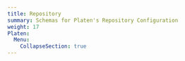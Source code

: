 ```yaml
---
title: Repository
summary: Schemas for Platen's Repository Configuration
weight: 17
Platen:
  Menu:
    CollapseSection: true
---
```

